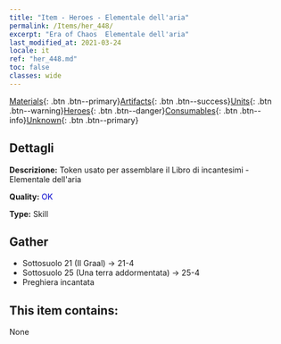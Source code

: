 ```yaml
---
title: "Item - Heroes - Elementale dell'aria"
permalink: /Items/her_448/
excerpt: "Era of Chaos  Elementale dell'aria"
last_modified_at: 2021-03-24
locale: it
ref: "her_448.md"
toc: false
classes: wide
---
```

 [Materials](/it/Items/){: .btn .btn--primary}[Artifacts](/it/Items/Artifacts/){: .btn .btn--success}[Units](/it/Items/Units/){: .btn .btn--warning}[Heroes](/it/Items/Heroes/){: .btn .btn--danger}[Consumables](/it/Items/Consumables/){: .btn .btn--info}[Unknown](/it/Items/Unknown/){: .btn .btn--primary}

## Dettagli
 **Descrizione:** Token usato per assemblare il Libro di incantesimi - Elementale dell'aria

 **Quality:** <span style="color: #0000CD">OK</span>

 **Type:** Skill

## Gather

*    Sottosuolo 21 (Il Graal) -> 21-4 
*    Sottosuolo 25 (Una terra addormentata) -> 25-4 
*    Preghiera incantata 

## This item contains:

  None

